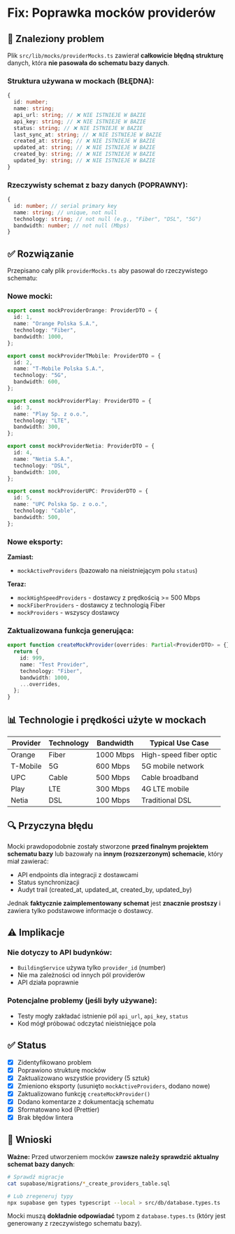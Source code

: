 # Fix: Poprawka mocków providerów

## 🚨 Znaleziony problem

Plik `src/lib/mocks/providerMocks.ts` zawierał **całkowicie błędną strukturę** danych, która **nie pasowała do schematu bazy danych**.

### Struktura używana w mockach (BŁĘDNA):

```typescript
{
  id: number;
  name: string;
  api_url: string; // ❌ NIE ISTNIEJE W BAZIE
  api_key: string; // ❌ NIE ISTNIEJE W BAZIE
  status: string; // ❌ NIE ISTNIEJE W BAZIE
  last_sync_at: string; // ❌ NIE ISTNIEJE W BAZIE
  created_at: string; // ❌ NIE ISTNIEJE W BAZIE
  updated_at: string; // ❌ NIE ISTNIEJE W BAZIE
  created_by: string; // ❌ NIE ISTNIEJE W BAZIE
  updated_by: string; // ❌ NIE ISTNIEJE W BAZIE
}
```

### Rzeczywisty schemat z bazy danych (POPRAWNY):

```typescript
{
  id: number; // serial primary key
  name: string; // unique, not null
  technology: string; // not null (e.g., "Fiber", "DSL", "5G")
  bandwidth: number; // not null (Mbps)
}
```

## ✅ Rozwiązanie

Przepisano cały plik `providerMocks.ts` aby pasował do rzeczywistego schematu:

### Nowe mocki:

```typescript
export const mockProviderOrange: ProviderDTO = {
  id: 1,
  name: "Orange Polska S.A.",
  technology: "Fiber",
  bandwidth: 1000,
};

export const mockProviderTMobile: ProviderDTO = {
  id: 2,
  name: "T-Mobile Polska S.A.",
  technology: "5G",
  bandwidth: 600,
};

export const mockProviderPlay: ProviderDTO = {
  id: 3,
  name: "Play Sp. z o.o.",
  technology: "LTE",
  bandwidth: 300,
};

export const mockProviderNetia: ProviderDTO = {
  id: 4,
  name: "Netia S.A.",
  technology: "DSL",
  bandwidth: 100,
};

export const mockProviderUPC: ProviderDTO = {
  id: 5,
  name: "UPC Polska Sp. z o.o.",
  technology: "Cable",
  bandwidth: 500,
};
```

### Nowe eksporty:

**Zamiast:**

- `mockActiveProviders` (bazowało na nieistniejącym polu `status`)

**Teraz:**

- `mockHighSpeedProviders` - dostawcy z prędkością >= 500 Mbps
- `mockFiberProviders` - dostawcy z technologią Fiber
- `mockProviders` - wszyscy dostawcy

### Zaktualizowana funkcja generująca:

```typescript
export function createMockProvider(overrides: Partial<ProviderDTO> = {}): ProviderDTO {
  return {
    id: 999,
    name: "Test Provider",
    technology: "Fiber",
    bandwidth: 1000,
    ...overrides,
  };
}
```

## 📊 Technologie i prędkości użyte w mockach

| Provider | Technology | Bandwidth | Typical Use Case       |
| -------- | ---------- | --------- | ---------------------- |
| Orange   | Fiber      | 1000 Mbps | High-speed fiber optic |
| T-Mobile | 5G         | 600 Mbps  | 5G mobile network      |
| UPC      | Cable      | 500 Mbps  | Cable broadband        |
| Play     | LTE        | 300 Mbps  | 4G LTE mobile          |
| Netia    | DSL        | 100 Mbps  | Traditional DSL        |

## 🔍 Przyczyna błędu

Mocki prawdopodobnie zostały stworzone **przed finalnym projektem schematu bazy** lub bazowały na **innym (rozszerzonym) schemacie**, który miał zawierać:

- API endpoints dla integracji z dostawcami
- Status synchronizacji
- Audyt trail (created_at, updated_at, created_by, updated_by)

Jednak **faktycznie zaimplementowany schemat** jest **znacznie prostszy** i zawiera tylko podstawowe informacje o dostawcy.

## ⚠️ Implikacje

### Nie dotyczy to API budynków:

- `BuildingService` używa tylko `provider_id` (number)
- Nie ma zależności od innych pól providerów
- API działa poprawnie

### Potencjalne problemy (jeśli były używane):

- Testy mogły zakładać istnienie pól `api_url`, `api_key`, `status`
- Kod mógł próbować odczytać nieistniejące pola

## ✅ Status

- [x] Zidentyfikowano problem
- [x] Poprawiono strukturę mocków
- [x] Zaktualizowano wszystkie providery (5 sztuk)
- [x] Zmieniono eksporty (usunięto `mockActiveProviders`, dodano nowe)
- [x] Zaktualizowano funkcję `createMockProvider()`
- [x] Dodano komentarze z dokumentacją schematu
- [x] Sformatowano kod (Prettier)
- [x] Brak błędów lintera

## 🎯 Wnioski

**Ważne:** Przed utworzeniem mocków **zawsze należy sprawdzić aktualny schemat bazy danych**:

```bash
# Sprawdź migracje
cat supabase/migrations/*_create_providers_table.sql

# Lub zregeneruj typy
npx supabase gen types typescript --local > src/db/database.types.ts
```

Mocki muszą **dokładnie odpowiadać** typom z `database.types.ts` (który jest generowany z rzeczywistego schematu bazy).
